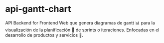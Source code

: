 # api-gantt-chart
API Backend for Frontend Web que genera diagramas de gantt 📊 para la visualización de la planificación 📆 de sprints o iteraciones. Enfocadas en el desarrollo de productos y servicios 💝.
